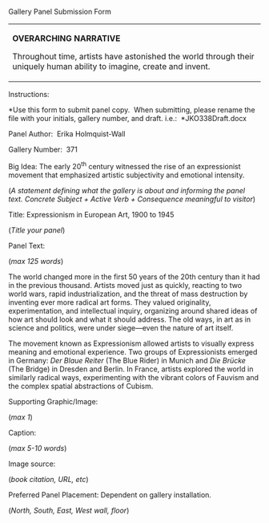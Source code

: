 Gallery Panel Submission Form

<table>
<colgroup>
<col width="100%" />
</colgroup>
<tbody>
<tr class="odd">
<td align="left"><p><strong>OVERARCHING NARRATIVE</strong></p>
<p>Throughout time, artists have astonished the world through their uniquely human ability to imagine, create and invent.</p></td>
</tr>
</tbody>
</table>

Instructions:<span class="Apple-converted-space"> </span>

*Use this form to submit panel copy.<span class="Apple-converted-space">  </span>When submitting, please rename the file with your initials, gallery number, and draft. i.e.:<span class="Apple-converted-space">  </span>*JKO338Draft.docx

Panel Author:<span class="Apple-converted-space">  </span>Erika Holmquist-Wall

Gallery Number:<span class="Apple-converted-space">  </span>371

Big Idea: The early 20<sup>th</sup> century witnessed the rise of an expressionist movement that emphasized artistic subjectivity and emotional intensity.

(*A statement defining what the gallery is about and informing the panel text. Concrete Subject + Active Verb + Consequence meaningful to visitor*)

Title: Expressionism in European Art, 1900 to 1945

(*Title your panel*)

Panel Text:<span class="Apple-converted-space"> </span>

(*max 125 words*)

The world changed more in the first 50 years of the 20th century than it had in the previous thousand. Artists moved just as quickly, reacting to two world wars, rapid industrialization, and the threat of mass destruction by inventing ever more radical art forms. They valued originality, experimentation, and intellectual inquiry, organizing around shared ideas of how art should look and what it should address. The old ways, in art as in science and politics, were under siege—even the nature of art itself.<span class="Apple-converted-space"> </span>

The movement known as Expressionism allowed artists to visually express meaning and emotional experience. Two groups of Expressionists emerged in Germany: *Der Blaue Reiter* (The Blue Rider) in Munich and *Die Br*<span class="s1">*ü*</span>*cke* (The Bridge) in Dresden and Berlin. In France, artists explored the world in similarly radical ways, experimenting with the vibrant colors of Fauvism and the complex spatial abstractions of Cubism.<span class="Apple-converted-space"> </span>

Supporting Graphic/Image:<span class="Apple-converted-space"> </span>

(*max 1*)

Caption:<span class="Apple-converted-space"> </span>

(*max 5-10 words*)

Image source:<span class="Apple-converted-space"> </span>

(*book citation, URL, etc*)

Preferred Panel Placement: Dependent on gallery installation.

(*North, South, East, West wall, floor*)
